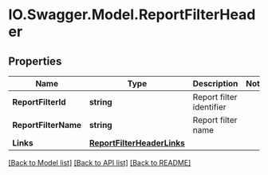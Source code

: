 # IO.Swagger.Model.ReportFilterHeader
## Properties

Name | Type | Description | Notes
------------ | ------------- | ------------- | -------------
**ReportFilterId** | **string** | Report filter identifier | 
**ReportFilterName** | **string** | Report filter name | 
**Links** | [**ReportFilterHeaderLinks**](ReportFilterHeaderLinks.md) |  | 

[[Back to Model list]](../README.md#documentation-for-models) [[Back to API list]](../README.md#documentation-for-api-endpoints) [[Back to README]](../README.md)

